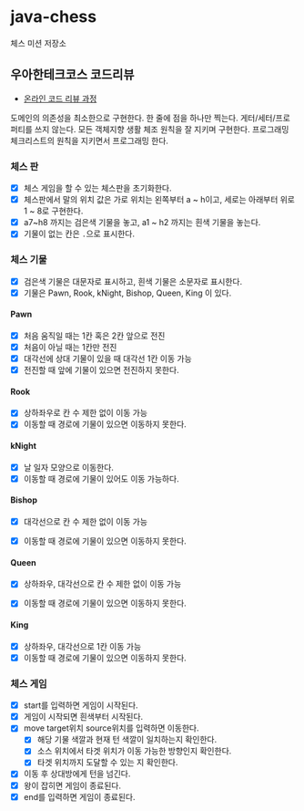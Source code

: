 # java-chess

체스 미션 저장소

## 우아한테크코스 코드리뷰

- [온라인 코드 리뷰 과정](https://github.com/woowacourse/woowacourse-docs/blob/master/maincourse/README.md)

도메인의 의존성을 최소한으로 구현한다. 한 줄에 점을 하나만 찍는다. 게터/세터/프로퍼티를 쓰지 않는다. 모든 객체지향 생활 체조 원칙을 잘 지키며 구현한다. 프로그래밍 체크리스트의 원칙을 지키면서 프로그래밍 한다.

### 체스 판

- [x] 체스 게임을 할 수 있는 체스판을 초기화한다.
- [x] 체스판에서 말의 위치 값은 가로 위치는 왼쪽부터 a ~ h이고, 세로는 아래부터 위로 1 ~ 8로 구현한다.
- [x] a7~h8 까지는 검은색 기물을 놓고, a1 ~ h2 까지는 흰색 기물을 놓는다.
- [x] 기물이 없는 칸은 `.`으로 표시한다.

### 체스 기물

- [x] 검은색 기물은 대문자로 표시하고, 흰색 기물은 소문자로 표시한다.
- [x] 기물은 Pawn, Rook, kNight, Bishop, Queen, King 이 있다.

#### Pawn
  - [x] 처음 움직일 때는 1칸 혹은 2칸 앞으로 전진
  - [x] 처음이 아닐 때는 1칸만 전진
  - [x] 대각선에 상대 기물이 있을 때 대각선 1칸 이동 가능
  - [x] 전진할 때 앞에 기물이 있으면 전진하지 못한다.

#### Rook
- [x] 상하좌우로 칸 수 제한 없이 이동 가능
- [x] 이동할 때 경로에 기물이 있으면 이동하지 못한다.

#### kNight
- [x] 날 일자 모양으로 이동한다.
- [x] 이동할 때 경로에 기물이 있어도 이동 가능하다.

#### Bishop
- [x] 대각선으로 칸 수 제한 없이 이동 가능
- [x] 이동할 때 경로에 기물이 있으면 이동하지 못한다.


#### Queen
- [x] 상하좌우, 대각선으로 칸 수 제한 없이 이동 가능
- [x] 이동할 때 경로에 기물이 있으면 이동하지 못한다.


#### King
- [x] 상하좌우, 대각선으로 1칸 이동 가능
- [x] 이동할 때 경로에 기물이 있으면 이동하지 못한다.

### 체스 게임

- [x] start를 입력하면 게임이 시작된다.
- [x] 게임이 시작되면 흰색부터 시작된다.
- [x] move target위치 source위치를 입력하면 이동한다.
    - [x] 해당 기물 색깔과 현재 턴 색깔이 일치하는지 확인한다.
    - [x] 소스 위치에서 타겟 위치가 이동 가능한 방향인지 확인한다.
    - [x] 타겟 위치까지 도달할 수 있는 지 확인한다.
- [x] 이동 후 상대방에게 턴을 넘긴다.
- [x] 왕이 잡히면 게임이 종료된다.
- [x] end를 입력하면 게임이 종료된다.
